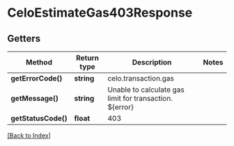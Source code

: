# CeloEstimateGas403Response

## Getters

Method | Return type | Description | Notes
------------ | ------------- | ------------- | -------------
**getErrorCode()** | **string** | celo.transaction.gas |
**getMessage()** | **string** | Unable to calculate gas limit for transaction. ${error} |
**getStatusCode()** | **float** | 403 |

[[Back to Index]](../index.md)
